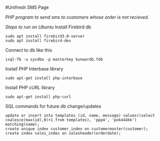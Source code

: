 #Unifresh SMS Page

*PHP program to send sms to customers whose order is not recieved.*

*Steps to run on Ubuntu*
Install Firebird db
```
sudo apt install firebird3.0-server
sudo apt install firebird-dev
```

Connect to db like this
```
isql-fb -u sysdba -p masterkey kunwardb.fdb
```

Install PHP Interbase library
```
sudo apt-get install php-interbase
```

Install PHP cURL library
```
sudo apt-get install php-curl
```

SQL commands for future db change/updates
```
update or insert into templates (id, name, message) values((select coalesce(max(id),0)+1 from templates), 'ppp4', 'pok444kk') matching(name);
create unique index customer_index on customermaster(customer);
create index sales_index on salesheader(orderdate);
```
